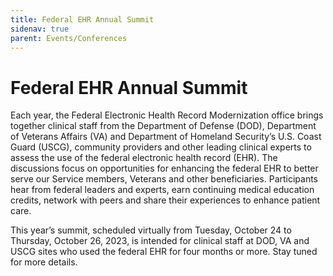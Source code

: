 ```yaml
---
title: Federal EHR Annual Summit
sidenav: true
parent: Events/Conferences
---
```

# Federal EHR Annual Summit

Each year, the Federal Electronic Health Record Modernization office brings together clinical staff from the Department of Defense (DOD), Department of Veterans Affairs (VA) and Department of Homeland Security’s U.S. Coast Guard (USCG), community providers and other leading clinical experts to assess the use of the federal electronic health record (EHR). The discussions focus on opportunities for enhancing the federal EHR to better serve our Service members, Veterans and other beneficiaries. Participants hear from federal leaders and experts, earn continuing medical education credits, network with peers and share their experiences to enhance patient care.

This year’s summit, scheduled virtually from Tuesday, October 24 to Thursday, October 26, 2023, is intended for clinical staff at DOD, VA and USCG sites who used the federal EHR for four months or more. Stay tuned for more details.